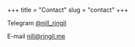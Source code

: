 +++
title = "Contact"
slug = "contact"
+++

Telegram [@nill_ringil](https://t.me/nill_ringil)

E-mail [nill@ringil.me](mailto:nill@ringil.me)
